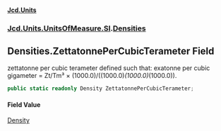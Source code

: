 #### [Jcd.Units](index.md 'index')

### [Jcd.Units.UnitsOfMeasure.SI](Jcd.Units.UnitsOfMeasure.SI.md 'Jcd.Units.UnitsOfMeasure.SI').[Densities](Densities.md 'Jcd.Units.UnitsOfMeasure.SI.Densities')

## Densities.ZettatonnePerCubicTerameter Field

zettatonne per cubic terameter defined such that: exatonne per cubic gigameter = Zt/Tm³ ×
(1000.0)/((1000.0)*(1000.0)*(1000.0)).

```csharp
public static readonly Density ZettatonnePerCubicTerameter;
```

#### Field Value

[Density](Density.md 'Jcd.Units.UnitTypes.Density')